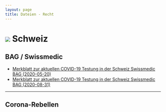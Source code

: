 ```yaml
---
layout: page
title: Dateien - Recht
---
```


# <img src="{{site.baseurl}}/assets/img/flaggen/ch.png"> Schweiz

## BAG / Swissmedic
* <a href="{{site.baseurl}}/assets/files/Merkblatt_zur_aktuellen_COVID-19_Testung_in_der_Schweiz_Swissmedic_BAG_2020-05-20.pdf">Merkblatt zur aktuellen COVID-19 Testung in der Schweiz Swissmedic BAG (2020-05-20)</a>  
* <a href="{{site.baseurl}}/assets/files/Merkblatt_zur_aktuellen_COVID-19_Testung_in_der_Schweiz_Swissmedic.pdf">Merkblatt zur aktuellen COVID-19 Testung in der Schweiz Swissmedic BAG (2020-08-31)</a>  

---
## Corona-Rebellen

<a href=""></a>


